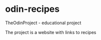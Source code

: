 # odin-recipes

TheOdinProject - educational project

The project is a website with links to recipes
